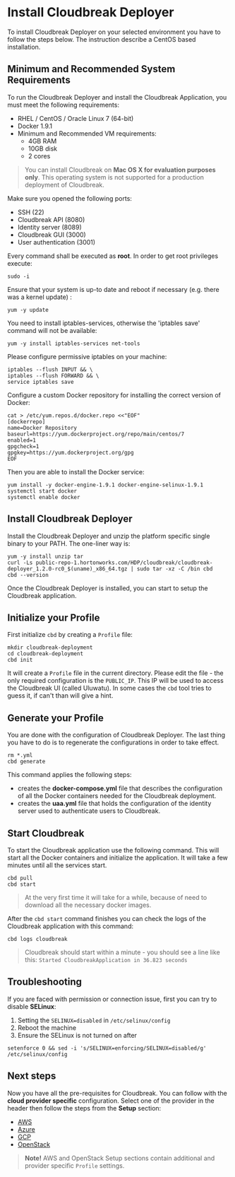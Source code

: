 # Install Cloudbreak Deployer

To install Cloudbreak Deployer on your selected environment you have to follow the steps below. The instruction 
describe a CentOS based installation.

## Minimum and Recommended System Requirements

To run the Cloudbreak Deployer and install the Cloudbreak Application, you must meet the following requirements:

  * RHEL / CentOS / Oracle Linux 7 (64-bit)
  * Docker 1.9.1
  * Minimum and Recommended VM requirements:
    * 4GB RAM
    * 10GB disk
    * 2 cores

> You can install Cloudbreak on **Mac OS X for evaluation purposes only**. This operating system is not supported 
for a production deployment of Cloudbreak.

Make sure you opened the following ports:

 * SSH (22)
 * Cloudbreak API (8080)
 * Identity server (8089)
 * Cloudbreak GUI (3000)
 * User authentication (3001)

Every command shall be executed as **root**. In order to get root privileges execute:

```
sudo -i
```

Ensure that your system is up-to date and reboot if necessary (e.g. there was a kernel update)  :

```
yum -y update
```

You need to install iptables-services, otherwise the 'iptables save' command will not be available:

```
yum -y install iptables-services net-tools
```

Please configure permissive iptables on your machine:

```
iptables --flush INPUT && \
iptables --flush FORWARD && \
service iptables save
```

Configure a custom Docker repository for installing the correct version of Docker:

```
cat > /etc/yum.repos.d/docker.repo <<"EOF"
[dockerrepo]
name=Docker Repository
baseurl=https://yum.dockerproject.org/repo/main/centos/7
enabled=1
gpgcheck=1
gpgkey=https://yum.dockerproject.org/gpg
EOF
```

Then you are able to install the Docker service:

```
yum install -y docker-engine-1.9.1 docker-engine-selinux-1.9.1
systemctl start docker
systemctl enable docker
```

## Install Cloudbreak Deployer

Install the Cloudbreak Deployer and unzip the platform specific single binary to your PATH. The one-liner way is:

```
yum -y install unzip tar
curl -Ls public-repo-1.hortonworks.com/HDP/cloudbreak/cloudbreak-deployer_1.2.0-rc0_$(uname)_x86_64.tgz | sudo tar -xz -C /bin cbd
cbd --version
```

Once the Cloudbreak Deployer is installed, you can start to setup the Cloudbreak application.

## Initialize your Profile

First initialize `cbd` by creating a `Profile` file:

```
mkdir cloudbreak-deployment
cd cloudbreak-deployment
cbd init
```

It will create a `Profile` file in the current directory. Please edit the file - the only required
configuration is the `PUBLIC_IP`. This IP will be used to access the Cloudbreak UI
(called Uluwatu). In some cases the `cbd` tool tries to guess it, if can't than will give a hint.

## Generate your Profile

You are done with the configuration of Cloudbreak Deployer. The last thing you have to do is to regenerate the configurations in order to take effect.

```
rm *.yml
cbd generate
```

This command applies the following steps:

- creates the **docker-compose.yml** file that describes the configuration of all the Docker containers needed for the Cloudbreak deployment.
- creates the **uaa.yml** file that holds the configuration of the identity server used to authenticate users to Cloudbreak.

## Start Cloudbreak

To start the Cloudbreak application use the following command.
This will start all the Docker containers and initialize the application. It will take a few minutes until all the services start.

```
cbd pull
cbd start
```

>At the very first time it will take for a while, because of need to download all the necessary docker images.

After the `cbd start` command finishes you can check the logs of the Cloudbreak application with this command:

```
cbd logs cloudbreak
```
>Cloudbreak should start within a minute - you should see a line like this: `Started CloudbreakApplication in 36.823 seconds`


## Troubleshooting

If you are faced with permission or connection issue, first you can try to disable **SELinux**:
  
  1. Setting the `SELINUX=disabled` in `/etc/selinux/config`
  2. Reboot the machine
  3. Ensure the SELinux is not turned on after
    
```
setenforce 0 && sed -i 's/SELINUX=enforcing/SELINUX=disabled/g' /etc/selinux/config
```
## Next steps

Now you have all the pre-requisites for Cloudbreak. You can follow with the **cloud provider specific** configuration. Select one of the provider in the header 
then follow the steps from the **Setup** section:

 * [AWS](aws.md#aws-setup)
 * [Azure](azure.md)
 * [GCP](gcp.md#google-setup)
 * [OpenStack](openstack.md#openstack-setup)

> **Note!** AWS and OpenStack Setup sections contain additional and provider specific `Profile` settings.